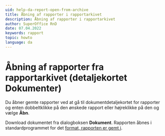 ```yaml
---
uid: help-da-report-open-from-archive
title: Åbning af rapporter i rapportarkivet
description: Åbning af rapporter i rapportarkivet
author: SuperOffice RnD
date: 07.04.2022
keywords: rapport
topic: howto
language: da
---
```


# Åbning af rapporter fra rapportarkivet (detaljekortet Dokumenter)

Du åbner gemte rapporter ved at gå til dokumentdetaljekortet for rapporter og enten dobbeltklikke på den ønskede rapport eller højreklikke på den og vælge **Åbn**.

Download dokumentet fra dialogboksen **Dokument**. Rapporten åbnes i standardprogrammet for det [format, rapporten er gemt i][1].

<!-- Referenced links -->
[1]: save.md

<!-- Referenced images -->
